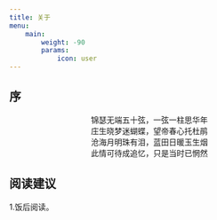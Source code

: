 ```yaml
---
title: 关于
menu:
    main: 
        weight: -90
        params:
            icon: user
---
```


## 序
<center>锦瑟无端五十弦，一弦一柱思华年</center>
<center>庄生晓梦迷蝴蝶，望帝春心托杜鹃</center>
<center>沧海月明珠有泪，蓝田日暖玉生烟</center>
<center>此情可待成追忆，只是当时已惘然</center>

## 阅读建议

1.饭后阅读。
